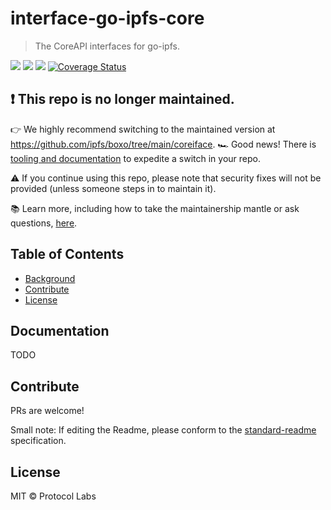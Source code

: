 interface-go-ipfs-core
==================

> The CoreAPI interfaces for go-ipfs.

[![](https://img.shields.io/badge/made%20by-Protocol%20Labs-blue.svg?style=flat-square)](http://protocol.ai)
[![](https://img.shields.io/badge/project-IPFS-blue.svg?style=flat-square)](https://ipfs.io/)
[![](https://img.shields.io/badge/freenode-%23ipfs-blue.svg?style=flat-square)](https://webchat.freenode.net/?channels=%23ipfs)
[![Coverage Status](https://codecov.io/gh/ipfs/interface-go-ipfs-core/branch/master/graph/badge.svg)](https://codecov.io/gh/ipfs/interface-go-ipfs-core/branch/master)

## ❗ This repo is no longer maintained.
👉 We highly recommend switching to the maintained version at https://github.com/ipfs/boxo/tree/main/coreiface.
🏎️ Good news!  There is [tooling and documentation](https://github.com/ipfs/boxo#migrating-to-boxo) to expedite a switch in your repo. 

⚠️ If you continue using this repo, please note that security fixes will not be provided (unless someone steps in to maintain it).

📚 Learn more, including how to take the maintainership mantle or ask questions, [here](https://github.com/ipfs/boxo/wiki/Copied-or-Migrated-Repos-FAQ).

## Table of Contents

- [Background](#background)
- [Contribute](#contribute)
- [License](#license)

## Documentation

TODO

## Contribute

PRs are welcome!

Small note: If editing the Readme, please conform to the [standard-readme](https://github.com/RichardLitt/standard-readme) specification.

## License

MIT © Protocol Labs

